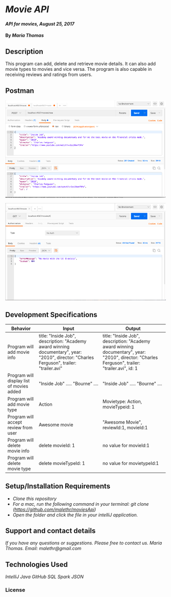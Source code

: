 # _Movie API_

#### _API for movies, August 25, 2017_

#### By _**Maria Thomas**_

## Description

This program can add, delete and retrieve movie details. It can also add movie types to movies and vice versa. The program is also capable in receiving reviews and ratings from users.

## Postman

![image of postman1](https://github.com/malethr/moviesApi/blob/master/src/main/resources/images/movie.png?raw=true "Adding movie")

![image of postman2](https://github.com/malethr/moviesApi/blob/master/src/main/resources/images/no%20movie%20listed.png?raw=true "Retrieving movie not on the list")


## Development Specifications

| Behavior      | Input | Output |
| ------------- | ------------- | ------------- |
| Program will add movie info| title: "Inside Job", description: "Academy award winning documentary", year: "2010", director: "Charles Ferguson", trailer: "trailer.avi"| title: "Inside Job", description: "Academy award winning documentary", year: "2010", director: "Charles Ferguson", trailer: "trailer.avi", id: 1  |
| Program will display list of movies added  | "Inside Job" ..... "Bourne" ....  | "Inside Job" ..... "Bourne" ....  |
| Program will add movie type | Action  | Movietype: Action, movieTypeid: 1  |
| Program will accept review from user | Awesome movie | "Awesome Movie", reviewId:1, movieId:1|
| Program will delete movie info | delete movieId: 1 | no value for movieId:1 |
| Program will delete movie type | delete movieTypeId: 1 | no value for movietypeId:1  |

## Setup/Installation Requirements

* _Clone this repository_
* _For a mac, run the following command in your terminal:
git clone (https://github.com/malethr/moviesApi)_
* _Open the folder and click the file in your intelliJ application._

## Support and contact details

_If you have any questions or suggestions. Please free to contact us._
_Maria Thomas. Email: malethr@gmail.com_

## Technologies Used

_IntelliJ_
_Java_
_GitHub_
_SQL_
_Spark_
_JSON_

### License
